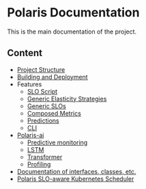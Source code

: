 # Polaris Documentation

This is the main documentation of the project.


## Content

* [Project Structure](./project-structure.md)
* [Building and Deployment](./deployment)
* Features
    * [SLO Script](./features/slo-script.md)
    * [Generic Elasticity Strategies](./features/generic-elasticity-strategies.md)
    * [Generic SLOs](./features/generic-slos.md)
    * [Composed Metrics](./features/composed-metrics.md)
    * [Predictions](./features/predictions.md)
    * [CLI](./features/cli.md)
* [Polaris-ai](./polaris-ai/polaris-ai-main.md)
    * [Predictive monitoring](./polaris-ai/polaris-ai-predictive-monitoring.md)
    * [LSTM](./polaris-ai/polaris-ai-lstm.md)
    * [Transformer](./polaris-ai/polaris-ai-transformer.md)
    * [Profiling](./polaris-ai/polaris-ai-profiling.md)
* [Documentation of interfaces, classes, etc.](./typedoc)
* [Polaris SLO-aware Kubernetes Scheduler](https://github.com/polaris-slo-cloud/polaris-scheduler)
